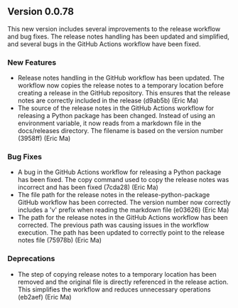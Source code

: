 ## Version 0.0.78

This new version includes several improvements to the release workflow and bug fixes. The release notes handling has been updated and simplified, and several bugs in the GitHub Actions workflow have been fixed.

### New Features

- Release notes handling in the GitHub workflow has been updated. The workflow now copies the release notes to a temporary location before creating a release in the GitHub repository. This ensures that the release notes are correctly included in the release (d9ab5b) (Eric Ma)
- The source of the release notes in the GitHub Actions workflow for releasing a Python package has been changed. Instead of using an environment variable, it now reads from a markdown file in the docs/releases directory. The filename is based on the version number (3958ff) (Eric Ma)

### Bug Fixes

- A bug in the GitHub Actions workflow for releasing a Python package has been fixed. The copy command used to copy the release notes was incorrect and has been fixed (7cda28) (Eric Ma)
- The file path for the release notes in the release-python-package GitHub workflow has been corrected. The version number now correctly includes a 'v' prefix when reading the markdown file (e03626) (Eric Ma)
- The path for the release notes in the GitHub Actions workflow has been corrected. The previous path was causing issues in the workflow execution. The path has been updated to correctly point to the release notes file (75978b) (Eric Ma)

### Deprecations

- The step of copying release notes to a temporary location has been removed and the original file is directly referenced in the release action. This simplifies the workflow and reduces unnecessary operations (eb2aef) (Eric Ma)